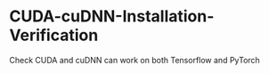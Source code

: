 # CUDA-cuDNN-Installation-Verification
Check CUDA and cuDNN can work on both Tensorflow and PyTorch
